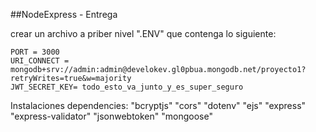 ##NodeExpress - Entrega

crear un archivo a priber nivel ".ENV" que contenga lo siguiente:

    PORT = 3000
    URI_CONNECT = mongodb+srv://admin:admin@develokev.gl0pbua.mongodb.net/proyecto1?retryWrites=true&w=majority
    JWT_SECRET_KEY= todo_esto_va_junto_y_es_super_seguro

Instalaciones dependencies:
    "bcryptjs"
    "cors"
    "dotenv"
    "ejs"
    "express"
    "express-validator"
    "jsonwebtoken"
    "mongoose"
